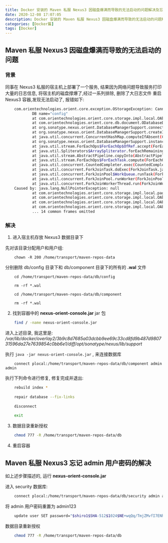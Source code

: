 ```yaml
---
title: Docker 安装的 Maven 私服 Nexus3 因磁盘爆满而导致的无法启动的问题解决及忘记 admin 用户密码的解决方式
date: 2020-12-08 17:07:05
description: Docker 安装的 Maven 私服 Nexus3 因磁盘爆满而导致的无法启动的问题解决及忘记 admin 用户密码的解决方式
categories: [Docker篇]
tags: [Docker]
---
```


<!-- more -->
## Maven 私服 Nexus3 因磁盘爆满而导致的无法启动的问题
### 背景
同事在 Nexus3 私服的宿主机上部署了一个服务, 结果因为网络问题导致服务打印大量的日志信息, 将宿主机的磁盘撑爆了,经过一系列排除, 删除了大日志文件
重启 Nexus3 容器,发现无法启动了, 报错如下:

```bash 
    com.orientechnologies.orient.core.exception.OStorageException: Cannot open local storage '/nexus-data/db/config' with mode=rw
            DB name="config"
            at com.orientechnologies.orient.core.storage.impl.local.OAbstractPaginatedStorage.open(OAbstractPaginatedStorage.java:323)
            at com.orientechnologies.orient.core.db.document.ODatabaseDocumentTx.open(ODatabaseDocumentTx.java:259)
            at org.sonatype.nexus.orient.DatabaseManagerSupport.connect(DatabaseManagerSupport.java:178)
            at org.sonatype.nexus.orient.DatabaseManagerSupport.createInstance(DatabaseManagerSupport.java:312)
            at java.util.concurrent.ConcurrentHashMap.computeIfAbsent(ConcurrentHashMap.java:1660)
            at org.sonatype.nexus.orient.DatabaseManagerSupport.instance(DatabaseManagerSupport.java:289)
            at java.util.stream.ForEachOps$ForEachOp$OfRef.accept(ForEachOps.java:183)
            at java.util.Spliterators$ArraySpliterator.forEachRemaining(Spliterators.java:948)
            at java.util.stream.AbstractPipeline.copyInto(AbstractPipeline.java:482)
            at java.util.stream.ForEachOps$ForEachTask.compute(ForEachOps.java:290)
            at java.util.concurrent.CountedCompleter.exec(CountedCompleter.java:731)
            at java.util.concurrent.ForkJoinTask.doExec(ForkJoinTask.java:289)
            at java.util.concurrent.ForkJoinPool$WorkQueue.runTask(ForkJoinPool.java:1056)
            at java.util.concurrent.ForkJoinPool.runWorker(ForkJoinPool.java:1692)
            at java.util.concurrent.ForkJoinWorkerThread.run(ForkJoinWorkerThread.java:175)
    Caused by: java.lang.NullPointerException: null
            at com.orientechnologies.orient.core.storage.impl.local.paginated.wal.ODiskWriteAheadLog.cutTill(ODiskWriteAheadLog.java:919)
            at com.orientechnologies.orient.core.storage.impl.local.OAbstractPaginatedStorage.makeFullCheckpoint(OAbstractPaginatedStorage.java:3706)
            at com.orientechnologies.orient.core.storage.impl.local.OAbstractPaginatedStorage.recoverIfNeeded(OAbstractPaginatedStorage.java:3937)
            at com.orientechnologies.orient.core.storage.impl.local.OAbstractPaginatedStorage.open(OAbstractPaginatedStorage.java:288)
            ... 14 common frames omitted
```

### 解决
1. 进入宿主机存放 Nexus3 数据目录下

先对该目录分配用户和用户组:

```shell 
    chown -R 200 /home/transport/maven-repos-data
```

分别删除 db/config 目录下和 db/component 目录下的所有的 **.wal** 文件 

```shell 
    cd /home/transport/maven-repos-data/db/config
    
    rm -rf *.wal
    
    cd /home/transport/maven-repos-data/db/component
    
    rm -rf *.wal
```

2. 找到容器中的 **nexus-orient-console.jar** jar 包

```bash 
    find / -name nexus-orient-console.jar
```

进入上述目录, 我这里是: _/var/lib/docker/overlay2/3b9c8d7685a03dcbb9ee69c33cd8fd9b487d980731596da27e7639854c0bb6e1/diff/opt/sonatype/nexus/lib/support_

执行 ```java -jar nexus-orient-console.jar``` , 来连接数据库

```shell 
    connect plocal:/home/transport/maven-repos-data/db/component admin admin
```

执行下列命令进行修复, 修复完成并退出:

```bash 
    rebuild index *
    
    repair database --fix-links
    
    disconnect
    
    exit
```

3. 数据目录重新授权

```bash
    chmod 777 -R /home/transport/maven-repos-data/db
```

4. 重启容器

## Maven 私服 Nexus3 忘记 admin 用户密码的解决

如上述步骤描述的, 运行 **nexus-orient-console.jar** 

进入 security 数据库:

```bash
    connect plocal:/home/transport/maven-repos-data/db/security admin admin
```

将 admin 用户密码重置为 admin123

```bash
    update user SET password="$shiro1$SHA-512$1024$NE+wqQq/TmjZMvfI7ENh/g==$V4yPw8T64UQ6GfJfxYq2hLsVrBY8D1v+bktfOxGdt4b/9BthpWPNUy/CBk6V9iA0nHpzYzJFWO8v/tZFtES8CA==" UPSERT WHERE id="admin"
```

数据目录重新授权

```bash
    chmod 777 -R /home/transport/maven-repos-data/db
```

